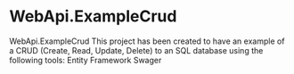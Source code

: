 # WebApi.ExampleCrud
WebApi.ExampleCrud
This project has been created to have an example of a CRUD (Create, Read, Update, Delete) to an SQL database using the following tools:
Entity Framework
Swager

